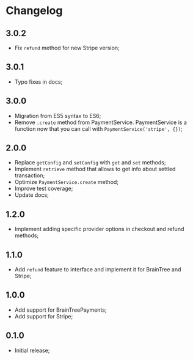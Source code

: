 # Changelog

## 3.0.2

- Fix `refund` method for new Stripe version;

## 3.0.1

- Typo fixes in docs;

## 3.0.0

- Migration from ES5 syntax to ES6;
- Remove `.create` method from PaymentService. PaymentService is a function now that you can call with `PaymentService('stripe', {})`;

## 2.0.0

- Replace `getConfig` and `setConfig` with `get` and `set` methods;
- Implement `retrieve` method that allows to get info about settled transaction;
- Optimize `PaymentService.create` method;
- Improve test coverage;
- Update docs;

## 1.2.0

- Implement adding specific provider options in checkout and refund methods;

## 1.1.0

- Add `refund` feature to interface and implement it for BrainTree and Stripe;

## 1.0.0

- Add support for BrainTreePayments;
- Add support for Stripe;

## 0.1.0

- Initial release;
